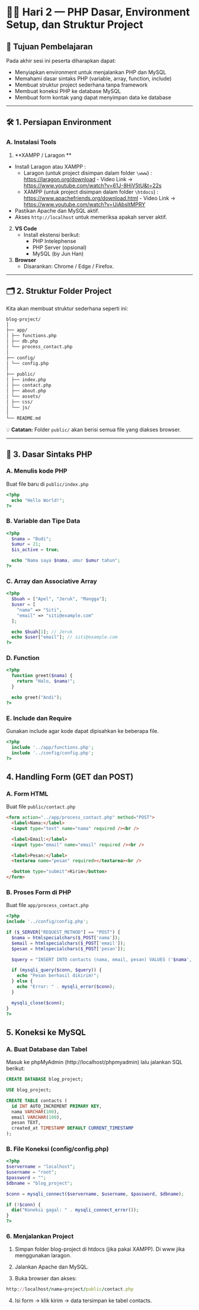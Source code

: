 # 🧑‍💻 Hari 2 — PHP Dasar, Environment Setup, dan Struktur Project

## 🎯 Tujuan Pembelajaran

Pada akhir sesi ini peserta diharapkan dapat:

- Menyiapkan environment untuk menjalankan PHP dan MySQL
- Memahami dasar sintaks PHP (variable, array, function, include)
- Membuat struktur project sederhana tanpa framework
- Membuat koneksi PHP ke database MySQL
- Membuat form kontak yang dapat menyimpan data ke database

---

## 🛠️ 1. Persiapan Environment

### A. Instalasi Tools

1. **XAMPP / Laragon **

- Install Laragon atau XAMPP :
  - Laragon (untuk project disimpan dalam folder `\www`) : https://laragon.org/download - Video Link -> https://www.youtube.com/watch?v=61J-8HiV5tU&t=22s
  - XAMPP (untuk project disimpan dalam folder `\htdocs`) : https://www.apachefriends.org/download.html - Video Link -> https://www.youtube.com/watch?v=UjAbsItMPRY
- Pastikan Apache dan MySQL aktif.
- Akses `http://localhost` untuk memeriksa apakah server aktif.

2. **VS Code**
   - Install ekstensi berikut:
     - PHP Intelephense
     - PHP Server (opsional)
     - MySQL (by Jun Han)
3. **Browser**
   - Disarankan: Chrome / Edge / Firefox.

---

## 🗂️ 2. Struktur Folder Project

Kita akan membuat struktur sederhana seperti ini:

```bash
blog-project/
│
├── app/
│ ├── functions.php
│ ├── db.php
│ └── process_contact.php
│
├── config/
│ └── config.php
│
├── public/
│ ├── index.php
│ ├── contact.php
│ ├── about.php
│ └── assets/
│ ├── css/
│ └── js/
│
└── README.md
```

💡 **Catatan:** Folder `public/` akan berisi semua file yang diakses browser.

---

## 🧩 3. Dasar Sintaks PHP

### A. Menulis kode PHP

Buat file baru di `public/index.php`

```php
<?php
  echo "Hello World!";
?>
```

### B. Variable dan Tipe Data

```php
<?php
  $nama = "Budi";
  $umur = 21;
  $is_active = true;

  echo "Nama saya $nama, umur $umur tahun";
?>
```

### C. Array dan Associative Array

```php
<?php
  $buah = ["Apel", "Jeruk", "Mangga"];
  $user = [
    "nama" => "Siti",
    "email" => "siti@example.com"
  ];

  echo $buah[1]; // Jeruk
  echo $user["email"]; // siti@example.com
?>
```

### D. Function

```php
<?php
  function greet($nama) {
    return "Halo, $nama!";
  }

  echo greet("Andi");
?>
```

### E. Include dan Require

Gunakan include agar kode dapat dipisahkan ke beberapa file.

```php
<?php
  include '../app/functions.php';
  include '../config/config.php';
?>
```

## 4. Handling Form (GET dan POST)

### A. Form HTML

Buat file `public/contact.php`

```html
<form action="../app/process_contact.php" method="POST">
  <label>Nama:</label>
  <input type="text" name="nama" required /><br />

  <label>Email:</label>
  <input type="email" name="email" required /><br />

  <label>Pesan:</label>
  <textarea name="pesan" required></textarea><br />

  <button type="submit">Kirim</button>
</form>
```

### B. Proses Form di PHP

Buat file `app/process_contact.php`

```php
<?php
include '../config/config.php';

if ($_SERVER["REQUEST_METHOD"] == "POST") {
  $nama = htmlspecialchars($_POST['nama']);
  $email = htmlspecialchars($_POST['email']);
  $pesan = htmlspecialchars($_POST['pesan']);

  $query = "INSERT INTO contacts (nama, email, pesan) VALUES ('$nama', '$email', '$pesan')";

  if (mysqli_query($conn, $query)) {
    echo "Pesan berhasil dikirim!";
  } else {
    echo "Error: " . mysqli_error($conn);
  }

  mysqli_close($conn);
}
?>
```

## 5. Koneksi ke MySQL

### A. Buat Database dan Tabel

Masuk ke phpMyAdmin (http://localhost/phpmyadmin) lalu jalankan SQL berikut:

```sql
CREATE DATABASE blog_project;

USE blog_project;

CREATE TABLE contacts (
  id INT AUTO_INCREMENT PRIMARY KEY,
  nama VARCHAR(100),
  email VARCHAR(100),
  pesan TEXT,
  created_at TIMESTAMP DEFAULT CURRENT_TIMESTAMP
);
```

### B. File Koneksi (config/config.php)

```php
<?php
$servername = "localhost";
$username = "root";
$password = "";
$dbname = "blog_project";

$conn = mysqli_connect($servername, $username, $password, $dbname);

if (!$conn) {
  die("Koneksi gagal: " . mysqli_connect_error());
}
?>
```

### 6. Menjalankan Project

1. Simpan folder blog-project di htdocs (jika pakai XAMPP). Di www jika menggunakan laragon.

2. Jalankan Apache dan MySQL.

3. Buka browser dan akses:

```ruby
http://localhost/nama-project/public/contact.php
```

4. Isi form → klik kirim → data tersimpan ke tabel contacts.
